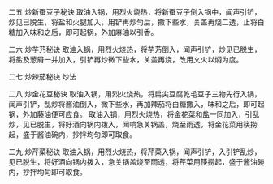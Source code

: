 二五 炒新蚕豆子秘诀
取油入锅，用烈火烧热，将新蚕豆子倒入锅中，闻声引铲，炒见已脱生，将盐和火腿加入，用铲再炒匀后，撒下些水，关盖再烧二透，止将白糖加入味和之后，即可起锅，外加麻油以引香。

二六 炒芋艿秘诀
取油入锅，用烈火烧热，将芋艿倒入，闻声引铲，炒见已脱生，将盐及葱屑一并加入，引铲再炒微下些水，关盖再烧，改用文火以焖为度。

二七 炒辣茄秘诀
炒法

二八 炒金花豆秘诀
取油入锅，用烈火烧热，将扁尖豆腐乾毛豆子三物先行入锅，闻声引铲，乱炒将酱油倒入，微下些水，再加辣茄将白糖撒入，味和之后，即可起锅，外加藤油便可应食。
取油入锅，用烈火烧热，将金花菜和盐一同加入，引乱炒，见已脱生，将好酒向锅内拨入，闻响急关锅盖，烧至雨透，将金花菜用筷捞起，盛于酱油碗内，抄拌均匀即可取食。

二九 炒芹菜秘诀
取油入锅，用烈火烧热，将芹菜入锅，闻声引铲，入引铲乱炒，见已脱生，将好酒向锅内拨入，急关锅盖烧至雨透，将芹菜用筷捞起，盛于酱油碗内，抄拌均匀即可取食。